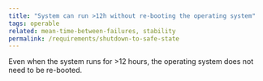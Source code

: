 ```yaml
---
title: "System can run >12h without re-booting the operating system"
tags: operable 
related: mean-time-between-failures, stability
permalink: /requirements/shutdown-to-safe-state
---
```


<div class="quality-requirement" markdown="1">

Even when the system runs for >12 hours, the operating system does not need to be re-booted.


</div><br>




